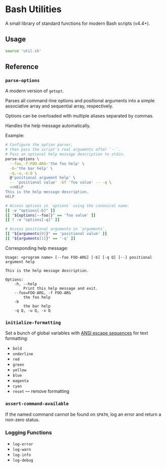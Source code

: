# Bash Utilities

A small library of standard functions for modern Bash scripts (v4.4+).

## Usage

```bash
source 'util.sh'
```

## Reference

### `parse-options`

A modern version of `getopt`.

Parses all command-line options and positional arguments
into a simple associative array and sequential array, respectively.

Options can be overloaded with multiple aliases separated by commas.

Handles the help message automatically.

Example:

```bash
# Configure the option parser,
# then pass the script's real arguments after `--`.
# Pass an optional help message description to stdin.
parse-options \
  --foo,-f:FOO-ARG~'the foo help' \
  -b~'the bar help' \
  -q,-u,-x:Q \
  @'positional argument help' \
  -- 'positional value' -bf 'foo value' -- -q \
  <<HELP
This is the help message description.
HELP

# Access options in `options` using the canonical name.
[[ -v "options[-b]" ]]
[[ "${options[--foo]}" == 'foo value' ]]
[[ ! -v "options[-q]" ]]

# Access positional arguments in `arguments`.
[[ "${arguments[0]}" == 'positional value' ]]
[[ "${arguments[1]}" == '-q' ]]
```

Corresponding help message:

```
Usage: <program name> [--foo FOO-ARG] [-b] [-q Q] [--] positional argument help

This is the help message description.

Options:
    -h, --help
        Print this help message and exit.
    --foo=FOO-ARG, -f FOO-ARG
        the foo help
    -b
        the bar help
    -q Q, -u Q, -x Q
```

### `initialize-formatting`

Set a bunch of global variables with [ANSI escape sequences] for text formatting:

- `bold`
- `underline`
- `red`
- `green`
- `yellow`
- `blue`
- `magenta`
- `cyan`
- `reset` &mdash; remove formatting

[ANSI escape sequences]: https://en.wikipedia.org/wiki/ANSI_escape_code

### `assert-command-available`

If the named command cannot be found on `$PATH`,
log an error and return a non-zero status.

### Logging Functions

- `log-error`
- `log-warn`
- `log-info`
- `log-debug`
